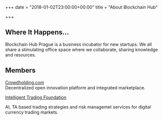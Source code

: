 +++
date = "2018-01-02T23:00:00+00:00"
title = "About Blockchain Hub"

+++
## Where It Happens...

Blockchain Hub Prague is a business incubator for new startups. We all share a stimulating office space where we collaborate, sharing knowledge and resources.

## Members

[Crowdholding.com](https://www.crowdholding.com "Crowdholding.com")  
Decentralized open innovation platform and integrated marketplace.

[Intelligent Trading Foundation](https://intelligenttrading.org "IntelligentTrading.org")

AI, TA based trading strategies and risk managemet services for digital currency trading markets.